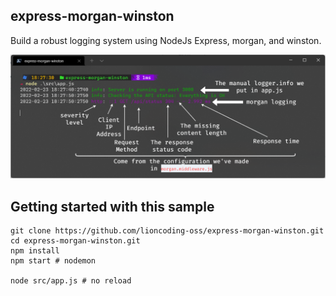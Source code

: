 ## express-morgan-winston

Build a robust logging system using NodeJs Express, morgan, and winston.

![](assets/console.png)

## Getting started with this sample

```shell
git clone https://github.com/lioncoding-oss/express-morgan-winston.git
cd express-morgan-winston.git
npm install
npm start # nodemon 

node src/app.js # no reload
```

